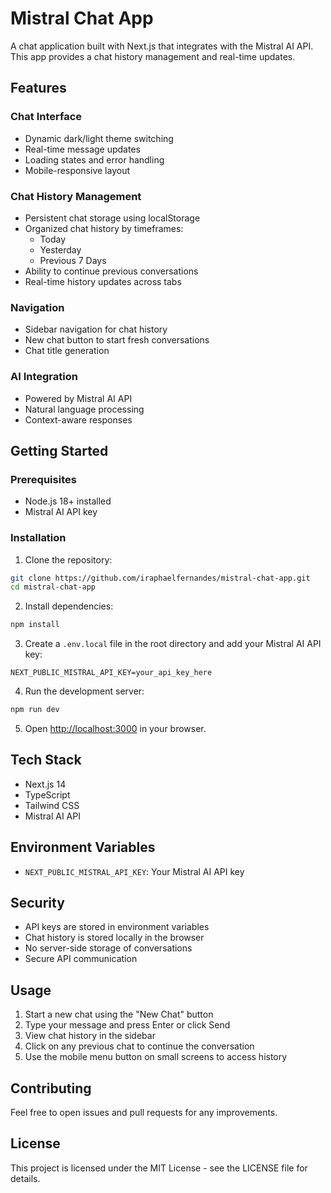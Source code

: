 # Mistral Chat App

A chat application built with Next.js that integrates with the Mistral AI API. This app provides a chat history management and real-time updates.

## Features

### Chat Interface
- Dynamic dark/light theme switching
- Real-time message updates
- Loading states and error handling
- Mobile-responsive layout

### Chat History Management
- Persistent chat storage using localStorage
- Organized chat history by timeframes:
  - Today
  - Yesterday
  - Previous 7 Days
- Ability to continue previous conversations
- Real-time history updates across tabs

### Navigation
- Sidebar navigation for chat history
- New chat button to start fresh conversations
- Chat title generation

### AI Integration
- Powered by Mistral AI API
- Natural language processing
- Context-aware responses



## Getting Started

### Prerequisites
- Node.js 18+ installed
- Mistral AI API key

### Installation

1. Clone the repository:
```bash
git clone https://github.com/iraphaelfernandes/mistral-chat-app.git
cd mistral-chat-app
```

2. Install dependencies:
```bash
npm install
```

3. Create a `.env.local` file in the root directory and add your Mistral AI API key:
```
NEXT_PUBLIC_MISTRAL_API_KEY=your_api_key_here
```

4. Run the development server:
```bash
npm run dev
```

5. Open [http://localhost:3000](http://localhost:3000) in your browser.

## Tech Stack
- Next.js 14
- TypeScript
- Tailwind CSS
- Mistral AI API

## Environment Variables
- `NEXT_PUBLIC_MISTRAL_API_KEY`: Your Mistral AI API key

## Security
- API keys are stored in environment variables
- Chat history is stored locally in the browser
- No server-side storage of conversations
- Secure API communication

## Usage
1. Start a new chat using the "New Chat" button
2. Type your message and press Enter or click Send
3. View chat history in the sidebar
4. Click on any previous chat to continue the conversation
5. Use the mobile menu button on small screens to access history

## Contributing
Feel free to open issues and pull requests for any improvements.

## License
This project is licensed under the MIT License - see the LICENSE file for details.
